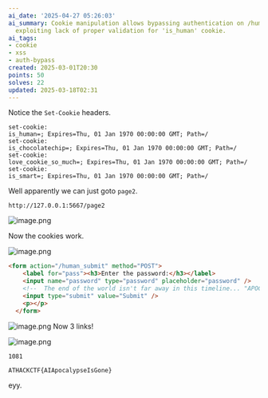```yaml
---
ai_date: '2025-04-27 05:26:03'
ai_summary: Cookie manipulation allows bypassing authentication on /human_submit,
  exploiting lack of proper validation for 'is_human' cookie.
ai_tags:
- cookie
- xss
- auth-bypass
created: 2025-03-01T20:30
points: 50
solves: 22
updated: 2025-03-18T02:31
---
```


Notice the `Set-Cookie` headers.

```
set-cookie:
is_human=; Expires=Thu, 01 Jan 1970 00:00:00 GMT; Path=/
set-cookie:
is_chocolatechip=; Expires=Thu, 01 Jan 1970 00:00:00 GMT; Path=/
set-cookie:
love_cookie_so_much=; Expires=Thu, 01 Jan 1970 00:00:00 GMT; Path=/
set-cookie:
is_smart=; Expires=Thu, 01 Jan 1970 00:00:00 GMT; Path=/
```

Well apparently we can just goto `page2`.

`http://127.0.0.1:5667/page2`

![image.png](https://res.cloudinary.com/kumonochisanaka/image/upload/v1740909568/2025/03/c2a40b762d80c0f16adcea829d9644d0.png)

Now the cookies work.

![image.png](https://res.cloudinary.com/kumonochisanaka/image/upload/v1740909585/2025/03/bd9e67a5ffe1d4244a3a600b5e5ac812.png)

```html
<form action="/human_submit" method="POST">
	<label for="pass"><h3>Enter the password:</h3></label>
	<input name="password" type="password" placeholder="password" />
	<!--  The end of the world isn't far away in this timeline... "APOCALYPSE2040" might hold the key. -->
	<input type="submit" value="Submit" />
	<p></p>
  </form>
```

![image.png](https://res.cloudinary.com/kumonochisanaka/image/upload/v1740910354/2025/03/8341bd43ec46ba6919f07dd1e954f1d6.png)
Now 3 links!

![image.png](https://res.cloudinary.com/kumonochisanaka/image/upload/v1740910445/2025/03/a89e4921bf23066df2d1996914dcbad6.png)

`1081`

```flag
ATHACKCTF{AIApocalypseIsGone}
```

eyy.